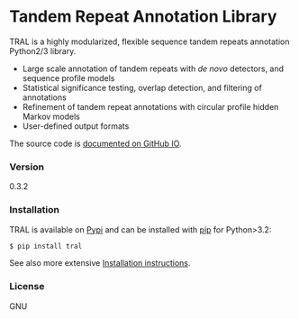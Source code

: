 # Tandem Repeat Annotation Library

TRAL is a highly modularized, flexible sequence tandem repeats annotation Python2/3 library.

  - Large scale annotation of tandem repeats with *de novo* detectors, and sequence profile models
  - Statistical significance testing, overlap detection, and filtering of annotations
  - Refinement of tandem repeat annotations with circular profile hidden Markov models
  - User-defined output formats

The source code is [documented on GitHub IO].

### Version
0.3.2


### Installation

TRAL is available on [Pypi] and can be installed with [pip] for Python>3.2:

```sh
$ pip install tral
```

See also more extensive [Installation instructions].


### License

GNU

[documented on GitHub IO]:http://elkeschaper.github.io/tral/
[Installation instructions]:http://elkeschaper.github.io/tral/install.html#install
[Pypi]:https://pypi.python.org/pypi
[pip]:https://pip.pypa.io/en/latest/